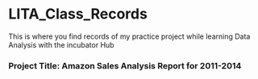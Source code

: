 # LITA_Class_Records
This is where you find records of my practice project while learning Data Analysis with the incubator Hub

### Project Title: Amazon Sales Analysis Report for  2011-2014
